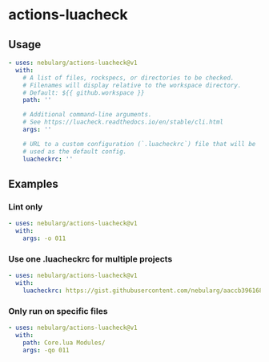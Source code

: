 # actions-luacheck

## Usage

```yaml
- uses: nebularg/actions-luacheck@v1
  with:
    # A list of files, rockspecs, or directories to be checked.
    # Filenames will display relative to the workspace directory.
    # Default: ${{ github.workspace }}
    path: ''

    # Additional command-line arguments.
    # See https://luacheck.readthedocs.io/en/stable/cli.html
    args: ''

    # URL to a custom configuration (`.luacheckrc`) file that will be
    # used as the default config.
    luacheckrc: ''
```

## Examples

### Lint only

```yaml
- uses: nebularg/actions-luacheck@v1
  with:
    args: -o 011
```

### Use one .luacheckrc for multiple projects

```yaml
- uses: nebularg/actions-luacheck@v1
  with:
    luacheckrc: https://gist.githubusercontent.com/nebularg/aaccb396168a4076a7a0b7dbcbe6fb42/raw/36a15bd6b375351321711bb21095091ab90087b9/.luacheckrc
```

### Only run on specific files

```yaml
- uses: nebularg/actions-luacheck@v1
  with:
    path: Core.lua Modules/
    args: -qo 011
```
